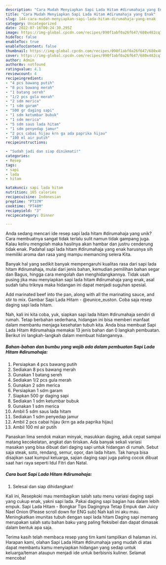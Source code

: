 ```yaml
---
description: "Cara Mudah Menyiapkan Sapi Lada Hitam #dirumahaja yang Enak"
title: "Cara Mudah Menyiapkan Sapi Lada Hitam #dirumahaja yang Enak"
slug: 144-cara-mudah-menyiapkan-sapi-lada-hitam-dirumahaja-yang-enak
category: Uncategorized
date: 2022-07-16T00:24:30.295Z
image: https://img-global.cpcdn.com/recipes/090f1abf0a26f647/680x482cq70/sapi-lada-hitam-dirumahaja-foto-resep-utama.jpg
hideToc: false
enableToc: true
enableTocContent: false
thumbnail: https://img-global.cpcdn.com/recipes/090f1abf0a26f647/680x482cq70/sapi-lada-hitam-dirumahaja-foto-resep-utama.jpg
cover: https://img-global.cpcdn.com/recipes/090f1abf0a26f647/680x482cq70/sapi-lada-hitam-dirumahaja-foto-resep-utama.jpg
author: Admin
authorAv: notfound
ratingvalue: 4.1
reviewcount: 4
recipeingredient:
- "4 pcs bawang putih"
- "8 pcs bawang merah"
- "1 batang sereh"
- "1/2 pcs gula merah"
- "2 sdm merica"
- "1 sdm garam"
- "500 gr daging sapi"
- "1 sdm ketumbar bubuk"
- "1 sdm merica"
- "5 sdm saus lada hitam"
- "1 sdm penyedap jamur"
- "2 pcs cabai hijau krn ga ada paprika hijau"
- "100 ml air putih"
recipeinstructions:

- "Sudah jadi dan siap dinikmati!"
categories:
- Resep
tags:
- sapi
- lada
- hitam

katakunci: sapi lada hitam 
nutrition: 165 calories
recipecuisine: Indonesian
preptime: "PT37M"
cooktime: "PT48M"
recipeyield: "3"
recipecategory: Dinner

---
```





Anda sedang mencari ide resep sapi lada hitam #dirumahaja yang unik? Cara membuatnya sangat tidak terlalu sulit namun tidak gampang juga. Kalau keliru mengolah maka hasilnya akan hambar dan justru cenderung tidak enak. Padahal sapi lada hitam #dirumahaja yang enak harusnya sih memiliki aroma dan rasa yang mampu memancing selera Kita.





Banyak hal yang sedikit banyak mempengaruhi kualitas rasa dari sapi lada hitam #dirumahaja, mulai dari jenis bahan, kemudian pemilihan bahan segar dan Bagus, hingga cara mengolah dan menghidangkannya. Tidak usah pusing jika mau menyiapkan sapi lada hitam #dirumahaja yang enak,      asal sudah tahu triknya maka hidangan ini dapat menjadi suguhan spesial.














Add marinated beef into the pan, along with all the marinating sauce, and stir to mix. Gambar Sapi Lada Hitam - @eunice_euston. Coba saja resep daging sapi lada hitam.






Nah, kali ini kita coba, yuk, siapkan sapi lada hitam #dirumahaja sendiri di rumah. Tetap berbahan sederhana, hidangan ini bisa memberi manfaat dalam membantu menjaga kesehatan tubuh kita. Anda bisa membuat Sapi Lada Hitam #dirumahaja memakai 13 jenis bahan dan 0 langkah pembuatan. Berikut ini langkah-langkah dalam membuat hidangannya.

<!--inarticleads1-->

##### Bahan-bahan dan bumbu yang wajib ada dalam pembuatan Sapi Lada Hitam #dirumahaja:

1. Persiapkan 4 pcs bawang putih
1. Sediakan 8 pcs bawang merah
1. Gunakan 1 batang sereh
1. Sediakan 1/2 pcs gula merah
1. Gunakan 2 sdm merica
1. Persiapkan 1 sdm garam
1. Siapkan 500 gr daging sapi
1. Sediakan 1 sdm ketumbar bubuk
1. Gunakan 1 sdm merica
1. Ambil 5 sdm saus lada hitam
1. Sediakan 1 sdm penyedap jamur
1. Ambil 2 pcs cabai hijau (krn ga ada paprika hijau)
1. Ambil 100 ml air putih


Panaskan lima sendok makan minyak, masukkan daging, aduk cepat sampai matang kecokelatan, angkat dan tiriskan. Ada banyak sekali variasi masakan yang bisa dibuat dari daging sapi untuk hidangan di rumah. Sebut saja steak, soto, rendang, semur, opor, dan lada hitam. Tak hanya bisa disajikan saat kumpul keluarga, sajian daging sapi juga paling cocok dibuat saat hari raya seperti Idul Fitri dan Natal. 

<!--inarticleads2-->

##### Cara buat Sapi Lada Hitam #dirumahaja:


1. Selesai dan siap dihidangkan!

Kali ini, Resepkoki mau membagikan salah satu menu variasi daging sapi yang cukup enak, yakni sapi lada. Pakai daging sapi bagian has dalam lebih empuk. Sapi Lada Hitam - Bongkar Tips Dagingnya Tetap Empuk dan Juicy Nael Onion (Please scroll down for ENG sub) Nah kali ini aku mau. Meningkatkan imunitas tubuh dengan sapi lada hitam Daging sapi memang merupakan salah satu bahan baku yang paling fleksibel dan dapat dimasak dalam bentuk apa saja. 

Terima kasih telah membaca resep yang tim kami tampilkan di halaman ini. Harapan kami, olahan Sapi Lada Hitam #dirumahaja yang mudah di atas dapat membantu kamu menyiapkan hidangan yang sedap untuk keluarga/teman ataupun menjadi ide untuk berbisnis kuliner. Selamat mencoba!
